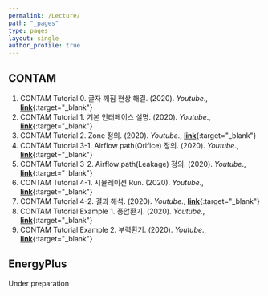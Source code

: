 ```yaml
---
permalink: /Lecture/
path: "_pages"
type: pages
layout: single
author_profile: true
---
```

## CONTAM
1. CONTAM Tutorial 0. 글자 깨짐 현상 해결. (2020). _Youtube_., [__link__](https://www.youtube.com/watch?v=ueA8UEa0JO0){:target="_blank"}
1. CONTAM Tutorial 1. 기본 인터페이스 설명. (2020). _Youtube_., [__link__](https://www.youtube.com/watch?v=HbBwzMfp1dQ){:target="_blank"}
1. CONTAM Tutorial 2. Zone 정의. (2020). _Youtube_., [__link__](https://www.youtube.com/watch?v=EBOxrh1EsmM&t=1s){:target="_blank"}
1. CONTAM Tutorial 3-1. Airflow path(Orifice) 정의. (2020). _Youtube_., [__link__](https://www.youtube.com/watch?v=PfMpLa7oSvk&t=3s){:target="_blank"}
1. CONTAM Tutorial 3-2. Airflow path(Leakage) 정의. (2020). _Youtube_., [__link__](https://www.youtube.com/watch?v=S_OmVCdda2M&t=1s){:target="_blank"}
1. CONTAM Tutorial 4-1. 시뮬레이션 Run. (2020). _Youtube_., [__link__](https://www.youtube.com/watch?v=ftT9eNRgGYI&t=13s){:target="_blank"}
1. CONTAM Tutorial 4-2. 결과 해석. (2020). _Youtube_., [__link__](https://www.youtube.com/watch?v=HUfDrriAYhw){:target="_blank"}
1. CONTAM Tutorial Example 1. 풍압환기. (2020). _Youtube_., [__link__](https://www.youtube.com/watch?v=bBUt6XjsVUI){:target="_blank"}
1. CONTAM Tutorial Example 2. 부력환기. (2020). _Youtube_., [__link__](https://www.youtube.com/watch?v=BZ4eJd_K_IE){:target="_blank"}

## EnergyPlus
Under preparation
